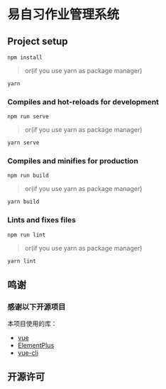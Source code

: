 # 易自习作业管理系统

## Project setup
```
npm install
```
> or(if you use yarn as package manager)
```bash
yarn
```


### Compiles and hot-reloads for development
```
npm run serve
```
> or(if you use yarn as package manager)
```bash
yarn serve
```
### Compiles and minifies for production
```
npm run build
```
> or(if you use yarn as package manager)
```bash
yarn build
```
### Lints and fixes files
```
npm run lint
```
> or(if you use yarn as package manager)
```bash
yarn lint
```

## 鸣谢
### 感谢以下开源项目
本项目使用的库：
- [vue](https://github.com/vuejs/vue)
- [ElementPlus](https://element-plus.org/zh-CN/)
- [vue-cli](https://cli.vuejs.org/zh/)

## 开源许可
